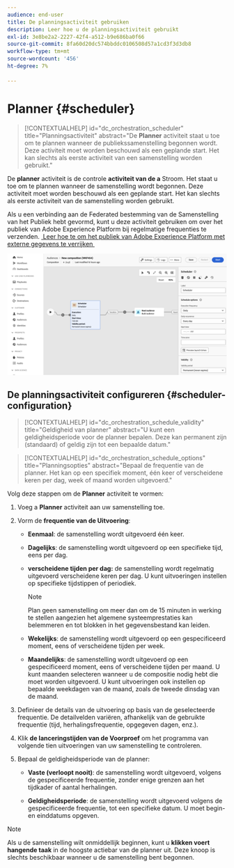 ```yaml
---
audience: end-user
title: De planningsactiviteit gebruiken
description: Leer hoe u de planningsactiviteit gebruikt
exl-id: 3e8be2a2-2227-42f4-a512-b9e686ba0f66
source-git-commit: 8fa60d20dc574bbddc0106508d57a1cd3f3d3db8
workflow-type: tm+mt
source-wordcount: '456'
ht-degree: 7%

---
```


# Planner {#scheduler}

>[!CONTEXTUALHELP]
>id="dc_orchestration_scheduler"
>title="Planningsactiviteit"
>abstract="De **Planner** activiteit staat u toe om te plannen wanneer de publiekssamenstelling begonnen wordt. Deze activiteit moet worden beschouwd als een geplande start. Het kan slechts als eerste activiteit van een samenstelling worden gebruikt."

De **planner** activiteit is de controle **activiteit van de a** Stroom. Het staat u toe om te plannen wanneer de samenstelling wordt begonnen. Deze activiteit moet worden beschouwd als een geplande start. Het kan slechts als eerste activiteit van de samenstelling worden gebruikt.

Als u een verbinding aan de Federated bestemming van de Samenstelling van het Publiek hebt gevormd, kunt u deze activiteit gebruiken om over het publiek van Adobe Experience Platform bij regelmatige frequenties te verzenden. [&#x200B; Leer hoe te om het publiek van Adobe Experience Platform met externe gegevens te verrijken &#x200B;](../../connections/destinations.md)

![](../assets/scheduler.png)

## De planningsactiviteit configureren {#scheduler-configuration}

>[!CONTEXTUALHELP]
>id="dc_orchestration_schedule_validity"
>title="Geldigheid van planner"
>abstract="U kunt een geldigheidsperiode voor de planner bepalen. Deze kan permanent zijn (standaard) of geldig zijn tot een bepaalde datum."

>[!CONTEXTUALHELP]
>id="dc_orchestration_schedule_options"
>title="Planningsopties"
>abstract="Bepaal de frequentie van de planner. Het kan op een specifiek moment, één keer of verscheidene keren per dag, week of maand worden uitgevoerd."

Volg deze stappen om de **Planner** activiteit te vormen:

1. Voeg a **Planner** activiteit aan uw samenstelling toe.

1. Vorm de **frequentie van de Uitvoering**:

   * **Eenmaal**: de samenstelling wordt uitgevoerd één keer.
   * **Dagelijks**: de samenstelling wordt uitgevoerd op een specifieke tijd, eens per dag.
   * **verscheidene tijden per dag:** de samenstelling wordt regelmatig uitgevoerd verscheidene keren per dag. U kunt uitvoeringen instellen op specifieke tijdstippen of periodiek.

     >[!NOTE]
     >
     >Plan geen samenstelling om meer dan om de 15 minuten in werking te stellen aangezien het algemene systeemprestaties kan belemmeren en tot blokken in het gegevensbestand kan leiden.

   * **Wekelijks**: de samenstelling wordt uitgevoerd op een gespecificeerd moment, eens of verscheidene tijden per week.
   * **Maandelijks**: de samenstelling wordt uitgevoerd op een gespecificeerd moment, eens of verscheidene tijden per maand. U kunt maanden selecteren wanneer u de compositie nodig hebt die moet worden uitgevoerd. U kunt uitvoeringen ook instellen op bepaalde weekdagen van de maand, zoals de tweede dinsdag van de maand.

1. Definieer de details van de uitvoering op basis van de geselecteerde frequentie. De detailvelden variëren, afhankelijk van de gebruikte frequentie (tijd, herhalingsfrequentie, opgegeven dagen, enz.).

1. Klik **de lanceringstijden van de Voorproef** om het programma van volgende tien uitvoeringen van uw samenstelling te controleren.

1. Bepaal de geldigheidsperiode van de planner:

   * **Vaste (verloopt nooit)**: de samenstelling wordt uitgevoerd, volgens de gespecificeerde frequentie, zonder enige grenzen aan het tijdkader of aantal herhalingen.

   * **Geldigheidsperiode**: de samenstelling wordt uitgevoerd volgens de gespecificeerde frequentie, tot een specifieke datum. U moet begin- en einddatums opgeven.

>[!NOTE]
>
>Als u de samenstelling wilt onmiddellijk beginnen, kunt u **klikken voert hangende taak** in de hoogste actiebar van de planner uit. Deze knoop is slechts beschikbaar wanneer u de samenstelling bent begonnen.

<!--## Example{#scheduler-example}

In the following example, the activity is configured so that the composition runs several times a day at 9 and 12 AM, every day of the week from October 1st, 2023 to January 1st, 2024.-->
